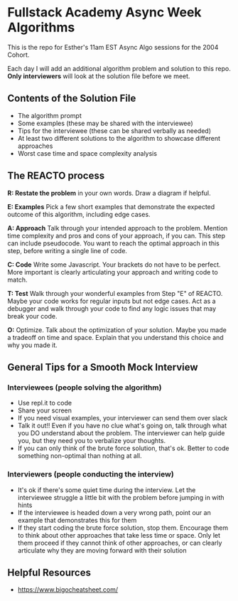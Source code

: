 # Fullstack Academy Async Week Algorithms

This is the repo for Esther's 11am EST Async Algo sessions for the 2004 Cohort.

Each day I will add an additional algorithm problem and solution to this repo. **Only interviewers** will look at the solution file before we meet.

## Contents of the Solution File
- The algorithm prompt
- Some examples (these may be shared with the interviewee)
- Tips for the interviewee (these can be shared verbally as needed)
- At least two different solutions to the algorithm to showcase different approaches
- Worst case time and space complexity analysis

## The REACTO process
**R: Restate the problem** in your own words. Draw a diagram if helpful.

**E: Examples** Pick a few short examples that demonstrate the expected outcome of this algorithm, including edge cases.

**A: Approach** Talk through your intended approach to the problem. Mention time complexity and pros and cons of your approach, if you can. This step can include pseudocode. You want to reach the optimal approach in this step, before writing a single line of code.

**C: Code** Write some Javascript. Your brackets do not have to be perfect. More important is clearly articulating your approach and writing code to match.

**T: Test** Walk through your wonderful examples from Step "E" of REACTO. Maybe your code works for regular inputs but not edge cases. Act as a debugger and walk through your code to find any logic issues that may break your code.

**O:** Optimize. Talk about the optimization of your solution. Maybe you made a tradeoff on time and space. Explain that you understand this choice and why you made it.

## General Tips for a Smooth Mock Interview
### Interviewees (people solving the algorithm)
- Use repl.it to code
- Share your screen
- If you need visual examples, your interviewer can send them over slack
- Talk it out!! Even if you have no clue what's going on, talk through what you DO understand about the problem. The interviewer can help guide you, but they need you to verbalize your thoughts.
- If you can only think of the brute force solution, that's ok. Better to code something non-optimal than nothing at all.
### Interviewers (people conducting the interview)
- It's ok if there's some quiet time during the interview. Let the interviewee struggle a little bit with the problem before jumping in with hints
- If the interviewee is headed down a very wrong path, point our an example that demonstrates this for them
- If they start coding the brute force solution, stop them. Encourage them to think about other approaches that take less time or space. Only let them proceed if they cannot think of other approaches, or can clearly articulate why they are moving forward with their solution

## Helpful Resources
- https://www.bigocheatsheet.com/
